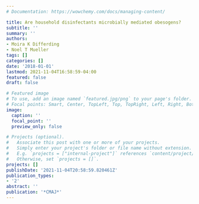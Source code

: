 ```yaml
---
# Documentation: https://wowchemy.com/docs/managing-content/

title: Are household disinfectants microbially mediated obesogens?
subtitle: ''
summary: ''
authors:
- Moira K Differding
- Noel T Mueller
tags: []
categories: []
date: '2018-01-01'
lastmod: 2021-11-04T16:58:59-04:00
featured: false
draft: false

# Featured image
# To use, add an image named `featured.jpg/png` to your page's folder.
# Focal points: Smart, Center, TopLeft, Top, TopRight, Left, Right, BottomLeft, Bottom, BottomRight.
image:
  caption: ''
  focal_point: ''
  preview_only: false

# Projects (optional).
#   Associate this post with one or more of your projects.
#   Simply enter your project's folder or file name without extension.
#   E.g. `projects = ["internal-project"]` references `content/project/deep-learning/index.md`.
#   Otherwise, set `projects = []`.
projects: []
publishDate: '2021-11-04T20:58:59.820461Z'
publication_types:
- '2'
abstract: ''
publication: '*CMAJ*'
---
```


